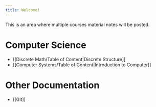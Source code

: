 ```yaml
---
title: Welcome!
---
```


This is an area where multiple courses material notes will be posted.


# Computer Science
- [[Discrete Math/Table of Content|Discrete Structure]]
- [[Computer Systems/Table of Content|Introduction to Computer]]


# Other Documentation

- [[Git]]

